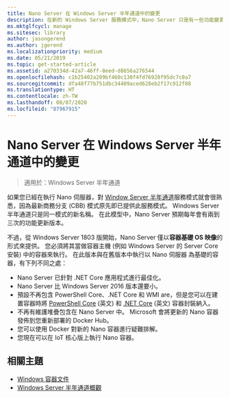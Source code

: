 ```yaml
---
title: Nano Server 在 Windows Server 半年通道中的變更
description: 在新的 Windows Server 服務模式中，Nano Server 只是有一些功能變更的容器作業系統。
ms.mktglfcycl: manage
ms.sitesec: library
author: jasongerend
ms.author: jgerend
ms.localizationpriority: medium
ms.date: 05/21/2019
ms.topic: get-started-article
ms.assetid: a270334d-42a7-46ff-8eed-d8656a276544
ms.openlocfilehash: c1b25402a209bf460c130f4fd76928f95dc7c0a7
ms.sourcegitcommit: dfa48f77b751dbc34409aced628eb2f17c912f08
ms.translationtype: HT
ms.contentlocale: zh-TW
ms.lasthandoff: 08/07/2020
ms.locfileid: "87967915"
---
```

# <a name="changes-to-nano-server-in-windows-server-semi-annual-channel"></a>Nano Server 在 Windows Server 半年通道中的變更

>適用於：Windows Server 半年通道

如果您已經在執行 Nano 伺服器，對 [Window Server 半年通道](../get-started-19/servicing-channels-19.md)服務模式就會很熟悉，因為最新商務分支 (CBB) 模式原先即已提供此服務模式。 Windows Server 半年通道只是同一模式的新名稱。 在此模型中，Nano Server 預期每年會有兩到三次的功能更新版本。

不過，從 Windows Server 1803 版開始，Nano Server 僅以**容器基礎 OS 映像**的形式來提供。 您必須將其當做容器主機 (例如 Windows Server 的 Server Core 安裝) 中的容器來執行。 在此版本與在舊版本中執行以 Nano 伺服器 為基礎的容器，有下列不同之處：

- Nano Server 已針對 .NET Core 應用程式進行最佳化。
- Nano Server 比 Windows Server 2016 版本還要小。
- 預設不再包含 PowerShell Core、.NET Core 和 WMI are，但是您可以在建置容器時將 [PowerShell Core](https://hub.docker.com/r/microsoft/powershell/) \(英文\) 和 [.NET Core](https://hub.docker.com/r/microsoft/dotnet/) \(英文\) 容器封裝納入。
- 不再有維護堆疊包含在 Nano Server 中。 Microsoft 會將更新的 Nano 容器發佈到您重新部署的 Docker Hub。
- 您可以使用 Docker 對新的 Nano 容器進行疑難排解。
- 您現在可以在 IoT 核心版上執行 Nano 容器。

## <a name="related-topics"></a>相關主題

- [Windows 容器文件](https://aka.ms/windowscontainers)
- [Windows Server 半年通道概觀](../get-started-19/servicing-channels-19.md)
